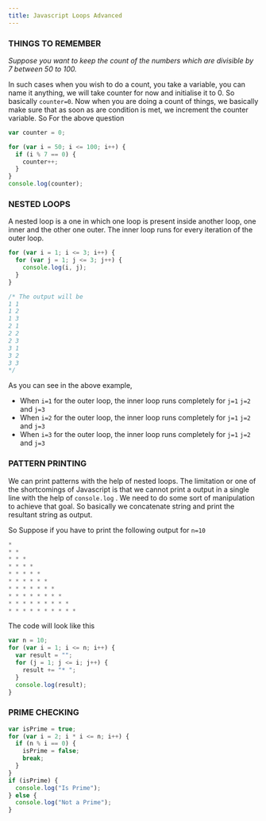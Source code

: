 ```yaml
---
title: Javascript Loops Advanced
---
```


### THINGS TO REMEMBER

_Suppose you want to keep the count of the numbers which are divisible by 7 between 50 to 100._

In such cases when you wish to do a count, you take a variable, you can name it anything, we will take counter for now and initialise it to 0. So basically `counter=0`. Now when you are doing a count of things, we basically make sure that as soon as are condition is met, we increment the counter variable. So For the above question

```jsx
var counter = 0;

for (var i = 50; i <= 100; i++) {
  if (i % 7 == 0) {
    counter++;
  }
}
console.log(counter);
```

### NESTED LOOPS

A nested loop is a one in which one loop is present inside another loop, one inner and the other one outer. The inner loop runs for every iteration of the outer loop.

```jsx
for (var i = 1; i <= 3; i++) {
  for (var j = 1; j <= 3; j++) {
    console.log(i, j);
  }
}

/* The output will be
1 1
1 2
1 3
2 1
2 2
2 3
3 1
3 2
3 3
*/
```

As you can see in the above example,

- When `i=1` for the outer loop, the inner loop runs completely for `j=1` `j=2` and `j=3`
- When `i=2` for the outer loop, the inner loop runs completely for `j=1` `j=2` and `j=3`
- When `i=3` for the outer loop, the inner loop runs completely for `j=1` `j=2` and `j=3`

### PATTERN PRINTING

We can print patterns with the help of nested loops. The limitation or one of the shortcomings of Javascript is that we cannot print a output in a single line with the help of `console.log` . We need to do some sort of manipulation to achieve that goal. So basically we concatenate string and print the resultant string as output.

So Suppose if you have to print the following output for `n=10`

```jsx
*
* *
* * *
* * * *
* * * * *
* * * * * *
* * * * * * *
* * * * * * * *
* * * * * * * * *
* * * * * * * * * *
```

The code will look like this

```jsx
var n = 10;
for (var i = 1; i <= n; i++) {
  var result = "";
  for (j = 1; j <= i; j++) {
    result += "* ";
  }
  console.log(result);
}
```

### PRIME CHECKING

```jsx
var isPrime = true;
for (var i = 2; i * i <= n; i++) {
  if (n % i == 0) {
    isPrime = false;
    break;
  }
}
if (isPrime) {
  console.log("Is Prime");
} else {
  console.log("Not a Prime");
}
```
